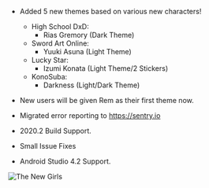 - Added 5 new themes based on various new characters!
    - High School DxD:
        - Rias Gremory (Dark Theme)
    - Sword Art Online:
        - Yuuki Asuna (Light Theme)
    - Lucky Star:
        - Izumi Konata (Light Theme/2 Stickers)
    - KonoSuba:
        - Darkness (Light/Dark Theme)

- New users will be given Rem as their first theme now.
- Migrated error reporting to https://sentry.io
- 2020.2 Build Support.
- Small Issue Fixes
- Android Studio 4.2 Support. 

![The New Girls](https://doki.assets.unthrottled.io/misc/v8_girls.png?version=1)

